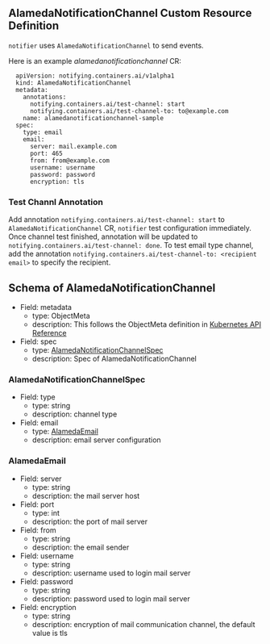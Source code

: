 ## AlamedaNotificationChannel Custom Resource Definition

`notifier` uses `AlamedaNotificationChannel` to send events.

Here is an example _alamedanotificationchannel_ CR:

```
  apiVersion: notifying.containers.ai/v1alpha1
  kind: AlamedaNotificationChannel
  metadata:
    annotations:
      notifying.containers.ai/test-channel: start
      notifying.containers.ai/test-channel-to: to@example.com
    name: alamedanotificationchannel-sample
  spec:
    type: email
    email:
      server: mail.example.com
      port: 465
      from: from@example.com
      username: username
      password: password
      encryption: tls
```

### Test Channl Annotation

  Add annotation `notifying.containers.ai/test-channel: start` to `AlamedaNotificationChannel` CR,
  `notifier` test configuration immediately. Once channel test finished, annotation will be updated
  to `notifying.containers.ai/test-channel: done`.
  To test email type channel, add the annotation `notifying.containers.ai/test-channel-to: <recipient email>`
  to specify the recipient.

## Schema of AlamedaNotificationChannel

- Field: metadata
  - type: ObjectMeta
  - description: This follows the ObjectMeta definition in [Kubernetes API Reference](https://kubernetes.io/docs/reference/#api-reference)
- Field: spec
  - type: [AlamedaNotificationChannelSpec](#alamedanotificationchannelspec)
  - description: Spec of AlamedaNotificationChannel

### AlamedaNotificationChannelSpec

- Field: type
  - type: string
  - description: channel type
- Field: email
  - type: [AlamedaEmail](#alamedaemail)
  - description: email server configuration

### AlamedaEmail

- Field: server
  - type: string
  - description: the mail server host
- Field: port
  - type: int
  - description: the port of mail server
- Field: from
  - type: string
  - description: the email sender
- Field: username
  - type: string
  - description: username used to login mail server
- Field: password
  - type: string
  - description: password used to login mail server
- Field: encryption
  - type: string
  - description: encryption of mail communication channel, the default value is tls
